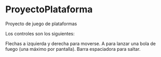 # ProyectoPlataforma

Proyecto de juego de plataformas

Los controles son los siguientes:

Flechas a izquierda y derecha para moverse. A para lanzar una bola de fuego (una máximo por pantalla). Barra espaciadora para saltar.
